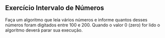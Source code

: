 ## Exercício Intervalo de Números
Faça um algoritmo que leia vários números e informe quantos desses números foram digitados entre 100 e 200. Quando o valor 0 (zero) for lido o algoritmo deverá parar
sua execução.
